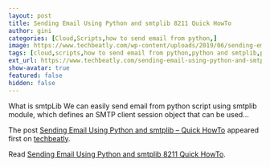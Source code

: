 ```yaml
---
layout: post
title: Sending Email Using Python and smtplib 8211 Quick HowTo
author: gini
categories: [Cloud,Scripts,how to send email from python,]
image: https://www.techbeatly.com/wp-content/uploads/2019/06/sending-email-using-python-and-smtplib-quick-howto-1024x640.jpeg
tags: [cloud,scripts,how to send email from python,python and smtplib,python email,python smtplib,python tips,sending email using python,sending email using python and smtplib - quick howto,]
ext_url: https://www.techbeatly.com/sending-email-using-python-and-smtplib-quick-howto/
show-avatar: true
featured: false
hidden: false
---
```


<p>What is smtpLib We can easily send email from python script using smtplib module, which defines an SMTP client session object that can be used&#46;&#46;&#46;</p>
<p>The post <a href="https://www.techbeatly.com/sending-email-using-python-and-smtplib-quick-howto/" rel="nofollow">Sending Email Using Python and smtplib &#8211; Quick HowTo</a> appeared first on <a href="https://www.techbeatly.com" rel="nofollow">techbeatly</a>.</p>

Read [Sending Email Using Python and smtplib 8211 Quick HowTo](https://www.techbeatly.com/sending-email-using-python-and-smtplib-quick-howto/).